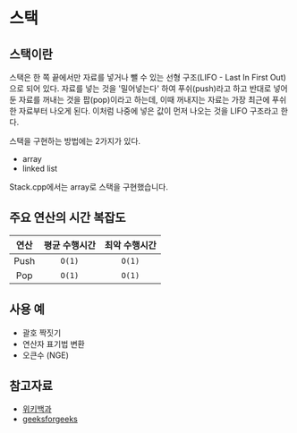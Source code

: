 # 스택

## 스택이란
스택은 한 쪽 끝에서만 자료를 넣거나 뺄 수 있는 선형 구조(LIFO - Last In First Out)으로 되어 있다. 자료를 넣는 것을 '밀어넣는다' 하여 푸쉬(push)라고 하고 반대로 넣어둔 자료를 꺼내는 것을 팝(pop)이라고 하는데, 이때 꺼내지는 자료는 가장 최근에 푸쉬한 자료부터 나오게 된다. 이처럼 나중에 넣은 값이 먼저 나오는 것을 LIFO 구조라고 한다.

스택을 구현하는 방법에는 2가지가 있다.
* array
* linked list

Stack.cpp에서는 array로 스택을 구현했습니다.

## 주요 연산의 시간 복잡도

|연산|평균 수행시간|최악 수행시간|
|:-:|:---------:|:---------:|
|Push|`O(1)`|`O(1)`|
|Pop|`O(1)`|`O(1)`|


## 사용 예
* 괄호 짝짓기
* 연산자 표기법 변환
* 오큰수 (NGE)

## 참고자료
- [위키백과](https://en.wikipedia.org/wiki/Stack_(abstract_data_type))
- [geeksforgeeks](https://www.geeksforgeeks.org/stack-data-structure)
